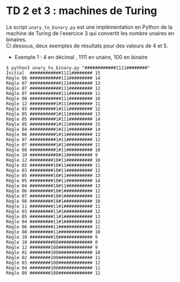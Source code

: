 # TD 2 et 3 : machines de Turing

Le script `unary_to_binary.py` est une implémentation en Python de la machine de Turing de l'exercice 3 qui convertit les nombre unaires en binaires.  
Ci dessous, deux exemples de résultats pour des valeurs de 4 et 5.  
* Exemple 1 : 4 en décimal , 1111 en unaire, 100 en binaire
```
$ python3 unary_to_binary.py "############1111########"
Initial  ############1111######## 15
Règle 06 ############111######### 14
Règle 07 ############111######### 13
Règle 07 ############111######### 12
Règle 07 ############111######### 11
Règle 08 ############111######### 10
Règle 12 ##########1#111######### 11
Règle 03 ##########1#111######### 12
Règle 05 ##########1#111######### 13
Règle 05 ##########1#111######### 14
Règle 05 ##########1#111######### 15
Règle 04 ##########1#111######### 14
Règle 06 ##########1#11########## 13
Règle 07 ##########1#11########## 12
Règle 07 ##########1#11########## 11
Règle 08 ##########1#11########## 10
Règle 10 ##########0#11########## 9
Règle 12 #########10#11########## 10
Règle 02 #########10#11########## 11
Règle 03 #########10#11########## 12
Règle 05 #########10#11########## 13
Règle 05 #########10#11########## 14
Règle 04 #########10#11########## 13
Règle 06 #########10#1########### 12
Règle 07 #########10#1########### 11
Règle 08 #########10#1########### 10
Règle 11 #########11#1########### 11
Règle 03 #########11#1########### 12
Règle 05 #########11#1########### 13
Règle 04 #########11#1########### 12
Règle 06 #########11############# 11
Règle 08 #########11############# 10
Règle 10 #########10############# 9
Règle 10 #########00############# 8
Règle 12 ########100############# 9
Règle 02 ########100############# 10
Règle 02 ########100############# 11
Règle 03 ########100############# 12
Règle 04 ########100############# 11
Règle 09 ########100############# 12
```
